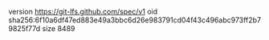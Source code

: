 version https://git-lfs.github.com/spec/v1
oid sha256:6f10a6df47ed883e49a3bbc6d26e983791cd04f43c496abc973ff2b79825f77d
size 8489
